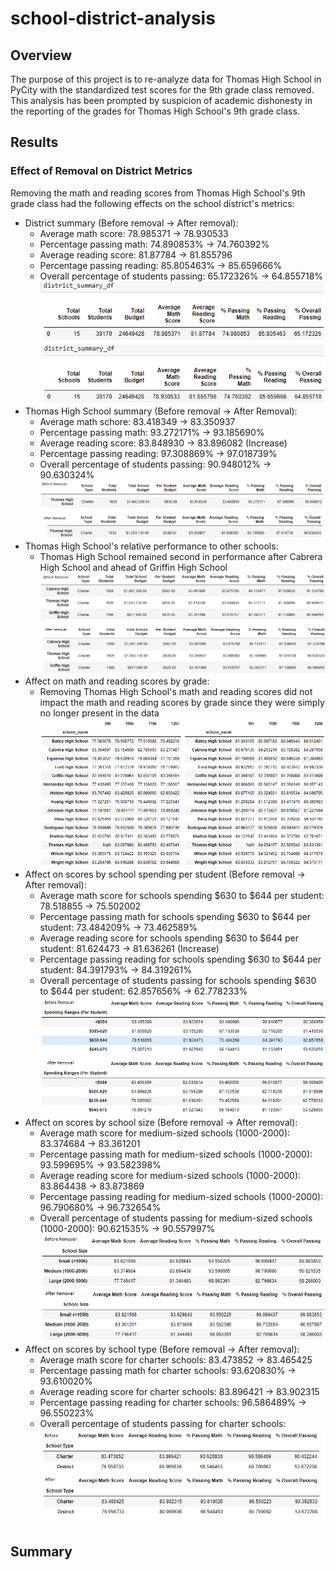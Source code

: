 # school-district-analysis

## Overview

The purpose of this project is to re-analyze data for Thomas High School in PyCity with the standardized test scores for the 9th grade class removed.  This analysis has been prompted by suspicion of academic dishonesty in the reporting of the grades for Thomas High School's 9th grade class. 

## Results

### Effect of Removal on District Metrics

Removing the math and reading scores from Thomas High School's 9th grade class had the following effects on the school district's metrics:

* District summary (Before removal -> After removal):
    * Average math score: 78.985371 -> 78.930533
    * Percentage passing math: 74.890853% -> 74.760392%
    * Average reading score: 81.87784 -> 81.855796
    * Percentage passing reading: 85.805463% -> 85.659666%
    * Overall percentage of students passing: 65.172326% -> 64.855718%
    ![District Summary Comparison](Resources/district_summary_comparison.png)
* Thomas High School summary (Before removal -> After Removal):
    * Average math schore: 83.418349 -> 83.350937
    * Percentage passing math: 93.272171% -> 93.185690%
    * Average reading score: 83.848930 -> 83.896082 (Increase)
    * Percentage passing reading: 97.308869% -> 97.018739%
    * Overall percentage of students passing: 90.948012% -> 90.630324%
    ![Thomas High School Summary Comparison](resources/school_summary_comparison.png)
* Thomas High School's relative performance to other schools:
    * Thomas High School remained second in performance after Cabrera High School and ahead of Griffin High School
    ![Relative Performance Comparison](resources/relative_performance_comparison.png)
* Affect on math and reading scores by grade:
    * Removing Thomas High School's math and reading scores did not impact the math and reading scores by grade since they were simply no longer present in the data
    ![Math and Reading Scores by Grade](resources/scores_by_grade.png)
* Affect on scores by school spending per student (Before removal -> After removal):
    * Average math score for schools spending $630 to $644 per student: 78.518855 -> 75.502002
    * Percentage passing math for schools spending $630 to $644 per student: 73.484209% -> 73.462589%
    * Average reading score for schools spending $630 to $644 per student: 81.624473 -> 81.636261 (Increase)
    * Percentage passing reading for schools spending $630 to $644 per student: 84.391793% -> 84.319261%
    * Overall percentage of students passing for schools spending $630 to $644 per student: 62.857656% -> 62.778233%
    ![Scores by Spending per Student Comparison](resources/scores_by_spending_comparison.png)
* Affect on scores by school size (Before removal -> After removal):
    * Average math score for medium-sized schools (1000-2000): 83.374684 -> 83.361201
    * Percentage passing math for medium-sized schools (1000-2000): 93.599695% -> 93.582398%
    * Average reading score for medium-sized schools (1000-2000): 83.864438 -> 83.873869
    * Percentage passing reading for medium-sized schools (1000-2000): 96.790680% -> 96.732654%
    * Overall percentage of students passing for medium-sized schools (1000-2000): 90.621535% -> 90.557997%
    ![Scores by School Size Comparison](resources/scores_by_school_size_comparison.png)
* Affect on scores by school type (Before removal -> After removal):
    * Average math score for charter schools: 83.473852 -> 83.465425
    * Percentage passing math for charter schools: 93.620830% -> 93.610020%
    * Average reading score for charter schools: 83.896421 -> 83.902315
    * Percentage passing reading for charter schools: 96.586489% -> 96.550223%
    * Overall percentage of students passing for charter schools: 
    ![Scores by School Type Comparison](resources/scores_by_school_type_comparison.png)

## Summary

